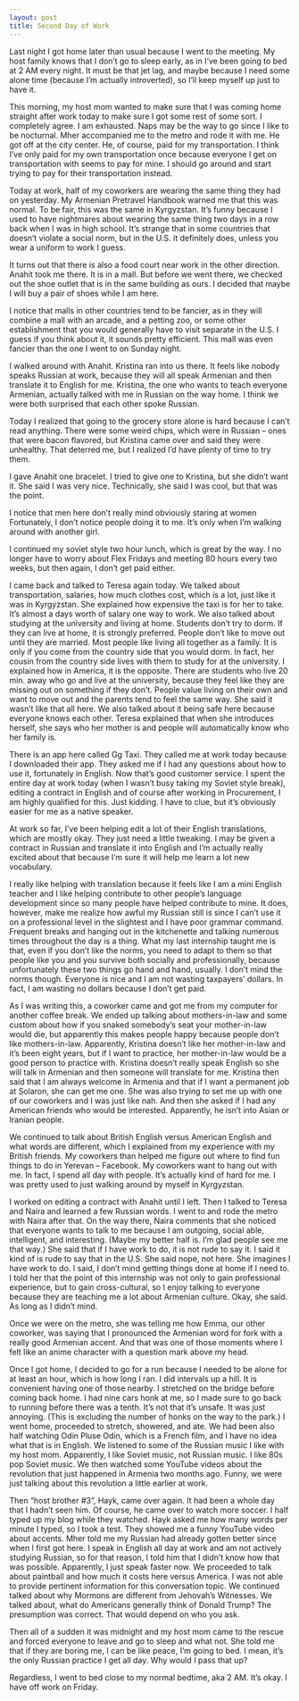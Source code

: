 ```yaml
---
layout: post
title: Second Day of Work
---
```


Last night I got home later than usual because I went to the meeting. My host family knows that I don’t go to sleep early, as in I’ve been going to bed at 2 AM every night. It must be that jet lag, and maybe because I need some alone time (because I’m actually introverted), so I’ll keep myself up just to have it.

This morning, my host mom wanted to make sure that I was coming home straight after work today to make sure I got some rest of some sort. I completely agree. I am exhausted. Naps may be the way to go since I like to be nocturnal. 
Mher accompanied me to the metro and rode it with me. He got off at the city center. He, of course, paid for my transportation. I think I’ve only paid for my own transportation once because everyone I get on transportation with seems to pay for mine. I should go around and start trying to pay for their transportation instead.

Today at work, half of my coworkers are wearing the same thing they had on yesterday. My Armenian Pretravel Handbook warned me that this was normal. To be fair, this was the same in Kyrgyzstan. It’s funny because I used to have nightmares about wearing the same thing two days in a row back when I was in high school. It’s strange that in some countries that doesn’t violate a social norm, but in the U.S. it definitely does, unless you wear a uniform to work I guess.

It turns out that there is also a food court near work in the other direction. Anahit took me there. It is in a mall. But before we went there, we checked out the shoe outlet that is in the same building as ours. I decided that maybe I will buy a pair of shoes while I am here.

I notice that malls in other countries tend to be fancier, as in they will combine a mall with an arcade, and a petting zoo, or some other establishment that you would generally have to visit separate in the U.S. I guess if you think about it, it sounds pretty efficient. This mall was even fancier than the one I went to on Sunday night.
 
I walked around with Anahit. Kristina ran into us there. It feels like nobody speaks Russian at work, because they will all speak Armenian and then translate it to English for me. Kristina, the one who wants to teach everyone Armenian, actually talked with me in Russian on the way home. I think we were both surprised that each other spoke Russian.

Today I realized that going to the grocery store alone is hard because I can’t read anything. There were some weird chips, which were in Russian – ones that were bacon flavored, but Kristina came over and said they were unhealthy. That deterred me, but I realized I’d have plenty of time to try them.

I gave Anahit one bracelet. I tried to give one to Kristina, but she didn’t want it. She said I was very nice. Technically, she said I was cool, but that was the point.

I notice that men here don’t really mind obviously staring at women Fortunately, I don’t notice people doing it to me. It’s only when I’m walking around with another girl.

I continued my soviet style two hour lunch, which is great by the way. I no longer have to worry about Flex Fridays and meeting 80 hours every two weeks, but then again, I don’t get paid either. 

I came back and talked to Teresa again today. We talked about transportation, salaries, how much clothes cost, which is a lot, just like it was in Kyrgyzstan. She explained how expensive the taxi is for her to take. It’s almost a days worth of salary one way to work. We also talked about studying at the university and living at home. Students don’t try to dorm. If they can live at home, it is strongly preferred. People don’t like to move out until they are married. Most people like living all together as a family. It is only if you come from the country side that you would dorm. In fact, her cousin from the country side lives with them to study for at the university. I explained how in America, it is the opposite. There are students who live 20 min. away who go and live at the university, because they feel like they are missing out on something if they don’t. People value living on their own and want to move out and the parents tend to feel the same way. She said it wasn’t like that all here. We also talked about it being safe here because everyone knows each other. Teresa explained that when she introduces herself, she says who her mother is and people will automatically know who her family is.

There is an app here called Gg Taxi. They called me at work today because I downloaded their app. They asked me if I had any questions about how to use it, fortunately in English. Now that’s good customer service. 
I spent the entire day at work today  (when I wasn’t busy taking my Soviet style break), editing a contract in English and of course after working in Procurement, I am highly qualified for this. Just kidding. I have to clue, but it’s obviously easier for me as a native speaker. 

At work so far, I’ve been helping edit a lot of their English translations, which are mostly okay. They just need a little tweaking. I may be given a contract in Russian and translate it into English and I’m actually really excited about that because I’m sure it will help me learn a lot new vocabulary.

I really like helping with translation because it feels like I am a mini English teacher and I like helping contribute to other people’s language development since so many people have helped contribute to mine. It does, however, make me realize how awful my Russian still is since I can’t use it on a professional level in the slightest and I have poor grammar command. 
Frequent breaks and hanging out in the kitchenette and talking numerous times throughout the day is a thing. What my last internship taught me is that, even if you don’t like the norms, you need to adapt to them so that people like you and you survive both socially and professionally, because unfortunately these two things go hand and hand, usually. I don’t mind the norms though. Everyone is nice and I am not wasting taxpayers’ dollars. In fact, I am wasting no dollars because I don’t get paid.

As I was writing this, a coworker came and got me from my computer for another coffee break. We ended up talking about mothers-in-law and some custom about how if you snaked somebody’s seat your mother-in-law would die, but apparently this makes people happy because people don’t like mothers-in-law. Apparently, Kristina doesn’t like her mother-in-law and it’s been eight years, but if I want to practice, her mother-in-law would be a good person to practice  with. Kristina doesn’t really speak English so she will talk in Armenian and then someone will translate for me. Kristina then said that I am always welcome in Armenia and that if I want a permanent job at Solaron, she can get me one. She was also trying to set me up with one of our coworkers and I was just like nah. And then she asked if I had any American friends who would be interested. Apparently, he isn’t into Asian or Iranian people.

We continued to talk about British English versus American English and what words are different, which I explained from my experience with my British friends. My coworkers than helped me figure out where to find fun things to do in Yerevan – Facebook. My coworkers want to hang out with me. In fact, I spend all day with people. It’s actually kind of hard for me. I was pretty used to just walking around by myself in Kyrgyzstan.

I worked on editing a contract with Anahit until I left. Then I talked to Teresa and Naira and learned a few Russian words.  I went to and rode the metro with Naira after that. On the way there, Naira comments that she noticed that everyone wants to talk to me because I am outgoing, social able, intelligent, and interesting. (Maybe my better half is. I’m glad people see me that way.) She said that if I have work to do, it is not rude to say it. I said it kind of is rude to say that in the U.S. She said nope, not here. She imagines I have work to do. I said, I don’t mind getting things done at home if I need to. I told her that the point of this internship was not only to gain professional experience, but to gain cross-cultural, so I enjoy talking to everyone because they are teaching me a lot about Armenian culture. Okay, she said. As long as I didn’t mind.

Once we were on the metro, she was telling me how Emma, our other coworker, was saying that I pronounced the Armenian word for fork with a really good Armenian accent. And that was one of those moments where I felt like an anime character with a question mark above my head.

Once I got home, I decided to go for a run because I needed to be alone for at least an hour, which is how long I ran. I did intervals up a hill. It is convenient having one of those nearby.
I stretched on the bridge before coming back home. I had nine cars honk at me, so I made sure to go back to running before there was a tenth. It’s not that it’s unsafe. It was just annoying. (This is excluding the number of honks on the way to the park.) 
I went home, proceeded to stretch, showered, and ate. We had been also half watching Odin Pluse Odin, which is a French film, and I have no idea what that is in English. We listened to some of the Russian music I like with my host mom. Apparently, I like Soviet music, not Russian music. I like 80s pop Soviet music. We then watched some YouTube videos about the revolution that just happened in Armenia two months ago. Funny, we were just talking about this revolution a little earlier at work. 

Then “host brother #3”, Hayk, came over again. It had been a whole day that I hadn’t seen him. Of course, he came over to watch more soccer. I half typed up my blog while they watched. Hayk asked me how many words per minute I typed, so I took a test. They showed me a funny YouTube video about accents. Mher told me my Russian had already gotten better since when I first got here. I speak in English all day at work and am not actively studying Russian, so for that reason, I told him that I didn’t know how that was possible. Apparently, I just speak faster now. We proceeded to talk about paintball and how much it costs here versus America. I was not able to provide pertinent information for this conversation topic. We continued talked about why Mormons are different from Jehovah’s Witnesses. We talked about, what do Americans generally think of Donald Trump? The presumption was correct. That would depend on who you ask. 

Then all of a sudden it was midnight and my host mom came to the rescue and forced everyone to leave and go to sleep and what not. She told me that if they are boring me, I can be like peace, I’m going to bed. I mean, it’s the only Russian practice I get all day. Why would I pass that up? 

Regardless, I went to bed close to my normal bedtime, aka 2 AM. It’s okay. I have off work on Friday.

